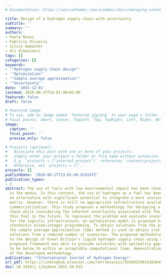 ```yaml
---
# Documentation: https://sourcethemes.com/academic/docs/managing-content/

title: Design of a hydrogen supply chain with uncertainty
subtitle: ''
summary: ''
authors:
- Paula Nunes
- Fabricio Oliveira
- Silvio Hamacher
- Ali Almansoori
tags: []
categories: []
keywords: 
- '"Hydrogen supply chain design"'
- '"Optimization"'
- '"Sample average approximation"'
- '"Uncertainty"'
date: '2015-12-01'
lastmod: 2020-08-27T16:01:40+03:00
featured: false
draft: false

# Featured image
# To use, add an image named `featured.jpg/png` to your page's folder.
# Focal points: Smart, Center, TopLeft, Top, TopRight, Left, Right, BottomLeft, Bottom, BottomRight.
image:
  caption: ''
  focal_point: ''
  preview_only: false

# Projects (optional).
#   Associate this post with one or more of your projects.
#   Simply enter your project's folder or file name without extension.
#   E.g. `projects = ["internal-project"]` references `content/project/deep-learning/index.md`.
#   Otherwise, set `projects = []`.
projects: []
publishDate: '2020-08-27T13:01:40.819247Z'
publication_types:
- 2
abstract: The use of fuels with low environmental impact has been recently highlighted
  in the media. In this context, the use of hydrogen as a fuel has been considered
  an alternative with significant potential to integrate a more sustainable energy
  matrix. However, there is still no appropriate infrastructure available for its
  commercialization. This study proposes a methodology for designing a hydrogen supply
  chain while considering the inherent uncertainty associated with the demand for
  this fuel in the future. To represent the problem and evaluate investment alternatives
  for the logistic infrastructure, an optimization model is proposed based on two-stage
  stochastic mixed-integer programming. To obtain solutions from the proposed model,
  the sample average approximation (SAA) method is used to obtain statistically certified
  solutions from a reduced number of scenarios. The proposed methodology was applied
  to the design of Great Britain's liquid hydrogen supply chain using real data. The
  proposed framework was able to provide solutions with optimality gaps estimated
  to be below 1% within an acceptable computational time, demonstrating the adequacy
  of the developed methodology.
publication: '*International Journal of Hydrogen Energy*'
url_pdf: https://linkinghub.elsevier.com/retrieve/pii/S0360319915303840
doi: 10.1016/j.ijhydene.2015.10.015
---
```

